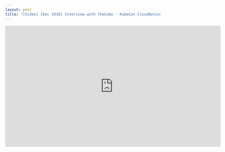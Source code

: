 ```yaml
---
layout: post
title: "[Video] [Dec 2018] Interview with theCube - KubeCon CloudNativeCon, Seattle"
---
```


<iframe width="700px" height="394px" src="https://www.youtube.com/embed/3vcfxbZwOFI" frameborder="0" allow="accelerometer; autoplay; encrypted-media; gyroscope; picture-in-picture" allowfullscreen></iframe>
